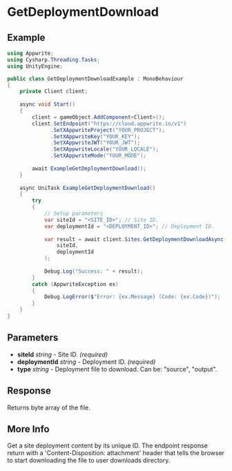 # GetDeploymentDownload

## Example

```csharp
using Appwrite;
using Cysharp.Threading.Tasks;
using UnityEngine;

public class GetDeploymentDownloadExample : MonoBehaviour
{
    private Client client;
    
    async void Start()
    {
        client = gameObject.AddComponent<Client>();
        client.SetEndpoint("https://cloud.appwrite.io/v1")
              .SetXAppwriteProject("YOUR_PROJECT");
              .SetXAppwriteKey("YOUR_KEY");
              .SetXAppwriteJWT("YOUR_JWT");
              .SetXAppwriteLocale("YOUR_LOCALE");
              .SetXAppwriteMode("YOUR_MODE");
        
        await ExampleGetDeploymentDownload();
    }
    
    async UniTask ExampleGetDeploymentDownload()
    {
        try
        {
            // Setup parameters
            var siteId = "<SITE_ID>"; // Site ID.
            var deploymentId = "<DEPLOYMENT_ID>"; // Deployment ID.
            
            var result = await client.Sites.GetDeploymentDownloadAsync(
                siteId,
                deploymentId
            );
            
            Debug.Log("Success: " + result);
        }
        catch (AppwriteException ex)
        {
            Debug.LogError($"Error: {ex.Message} (Code: {ex.Code})");
        }
    }
}
```

## Parameters

- **siteId** *string* - Site ID. *(required)*
- **deploymentId** *string* - Deployment ID. *(required)*
- **type** *string* - Deployment file to download. Can be: &quot;source&quot;, &quot;output&quot;.

## Response

Returns byte array of the file.
## More Info

Get a site deployment content by its unique ID. The endpoint response return with a &#039;Content-Disposition: attachment&#039; header that tells the browser to start downloading the file to user downloads directory.
